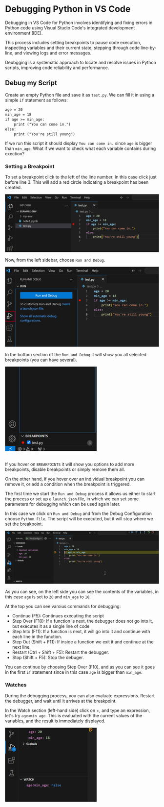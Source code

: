# Debugging Python in VS Code

Debugging in VS Code for Python involves identifying and fixing errors in Python code using Visual Studio Code's integrated development environment (IDE).

This process includes setting breakpoints to pause code execution, inspecting variables and their current state, stepping through code line-by-line, and viewing logs and error messages.

Deubgging is a systematic approach to locate and resolve issues in Python scripts, improving code reliability and performance.

## Debug my Script

Create an empty Python file and save it as `test.py`. We can fill it in using a simple `if` statement as follows:

```
age = 20
min_age = 18
if age >= min_age:
    print ("You can come in.")
else:
    print ("You're still young")
```

If we run this script it should display `You can come in.` since `age` is bigger than `min_age`. What if we want to check what each variable contains during exection?

### Setting a Breakpoint

To set a breakpoint click to the left of the line number. In this case click just before line 3. This will add a red circle indicating a breakpoint has been created.

![Setting a Breakpoint](./images/img_breakpoint.png)

Now, from the left sidebar, choose `Run and Debug`.

![Run and Debug](./images/img_runanddebug.png)

In the bottom section of the `Run and Debug` it will show you all selected breakpoints (you can have several).

<img src="./images/img_breakpoints.png" alt="Breakpoints" width="300"/>
<br/>
<br/>

If you hover on `BREAKPOINTS` it will show you options to add more breakpoints, disable breakpoints or simply remove them all.

On the other hand, if you hover over an individual breakpoint you can remove it, or add a condition when the breakpoint is triggered.

The first time we start the `Run and Debug` process it allows us either to start the process or set up a `launch.json` file, in which we can set some parameters for debugging which can be used again later.

In this case we click on `Run and Debug` and from the Debug Configuration choose `Python File`. The script will be executed, but it will stop where we set the breakpoint.

![Start Debugging](./images/img_startdebug.png)

As you can see, on the left side you can see the contents of the variables, in this case `age` is set to `20` and `min_age` to `18`.

At the top you can see varoius commands for debugging:

- Continue (F5): Continues executing the script
- Step Over (F10): If a function is next, the debugger does not go into it, but executes it as a single line of code
- Step Into (F11): If a function is next, it will go into it and continue with each line in the function.
- Step Out (Shift + F11): If inside a function we exit it and continue at the next line.
- Restart (Ctrl + Shift + F5): Restart the debugger.
- Stop (Shift + F5): Stop the debuger.

You can continue by choosing Step Over (F10), and as you can see it goes in the first `if` statement since in this case `age` is bigger than `min_age`.

### Watches

During the debugging process, you can also evaluate expressions. Restart the debugger, and wait until it arrives at the breakpoint.

In the Watch section (left-hand side) click on +, and type an expression, let's try `age<min_age`. This is evaluated with the current values of the variables, and the result is immediately displayed.

<img src="./images/img_watch.png" alt="Watch" width="300"/>
<br/>
<br/>
